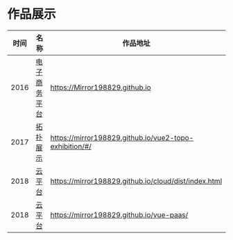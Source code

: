 # 作品展示
|时间|名称|作品地址|
|---|---|---|
|2016|<a href="https://Mirror198829.github.io" target="_blank">电子商务平台</a>|https://Mirror198829.github.io|
|2017|<a href="https://mirror198829.github.io/vue2-topo-exhibition/#/" target="_blank">拓扑展示</a>|https://mirror198829.github.io/vue2-topo-exhibition/#/|
|2018|<a href="https://mirror198829.github.io/cloud/dist/index.html" target="_blank">云平台</a>| https://mirror198829.github.io/cloud/dist/index.html |
|2018|<a href="https://mirror198829.github.io/vue-paas/" target="_blank">云平台</a>| https://mirror198829.github.io/vue-paas/ |
